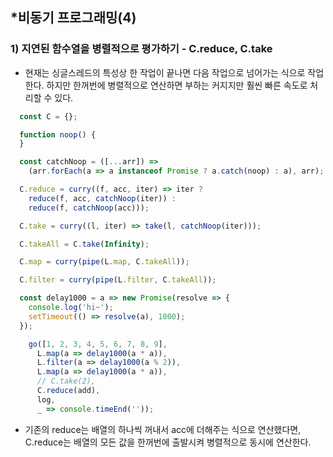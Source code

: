 ## *비동기 프로그래밍(4)

### 1) 지연된 함수열을 병렬적으로 평가하기 - C.reduce, C.take

- 현재는 싱글스레드의 특성상 한 작업이 끝나면 다음 작업으로 넘어가는 식으로 작업한다. 하지만 한꺼번에 병렬적으로 연산하면 부하는 커지지만 훨씬 빠른 속도로 처리할 수 있다.

```js
  const C = {};

  function noop() {
  }

  const catchNoop = ([...arr]) =>
    (arr.forEach(a => a instanceof Promise ? a.catch(noop) : a), arr);

  C.reduce = curry((f, acc, iter) => iter ?
    reduce(f, acc, catchNoop(iter)) :
    reduce(f, catchNoop(acc)));

  C.take = curry((l, iter) => take(l, catchNoop(iter)));

  C.takeAll = C.take(Infinity);

  C.map = curry(pipe(L.map, C.takeAll));

  C.filter = curry(pipe(L.filter, C.takeAll));

  const delay1000 = a => new Promise(resolve => {
    console.log('hi~');
    setTimeout(() => resolve(a), 1000);
  });

    go([1, 2, 3, 4, 5, 6, 7, 8, 9],
      L.map(a => delay1000(a * a)),
      L.filter(a => delay1000(a % 2)),
      L.map(a => delay1000(a * a)),
      // C.take(2),
      C.reduce(add),
      log,
      _ => console.timeEnd(''));
```

- 기존의 reduce는 배열의 하나씩 꺼내서 acc에 더해주는 식으로 연산했다면, C.reduce는 배열의 모든 값을 한꺼번에 출발시켜 병렬적으로 동시에 연산한다. 
